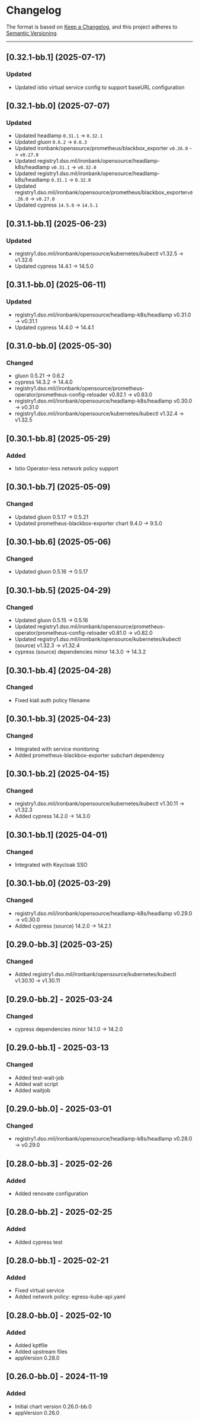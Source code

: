 # Changelog

The format is based on [Keep a Changelog](https://keepachangelog.com/en/1.0.0/), and this project adheres to [Semantic Versioning](https://semver.org/spec/v2.0.0.html).

---

## [0.32.1-bb.1] (2025-07-17)

### Updated

- Updated istio virtual service config to support baseURL configuration

## [0.32.1-bb.0] (2025-07-07)

### Updated

- Updated headlamp `0.31.1` -> `0.32.1`
- Updated gluon `0.6.2` -> `0.6.3`
- Updated ironbank/opensource/prometheus/blackbox_exporter `v0.26.0` -> `v0.27.0`
- Updated registry1.dso.mil/ironbank/opensource/headlamp-k8s/headlamp `v0.31.1` -> `v0.32.0`
- Updated registry1.dso.mil/ironbank/opensource/headlamp-k8s/headlamp `0.31.1` -> `0.32.0`
- Updated registry1.dso.mil/ironbank/opensource/prometheus/blackbox_exporter`v0.26.0` -> `v0.27.0`
- Updated cypress `14.5.0` -> `14.5.1`

## [0.31.1-bb.1] (2025-06-23)

### Updated

- registry1.dso.mil/ironbank/opensource/kubernetes/kubectl v1.32.5 -> v1.32.6
- Updated cypress 14.4.1 -> 14.5.0

## [0.31.1-bb.0] (2025-06-11)

### Updated

- registry1.dso.mil/ironbank/opensource/headlamp-k8s/headlamp v0.31.0 -> v0.31.1
- Updated cypress 14.4.0 -> 14.4.1

## [0.31.0-bb.0] (2025-05-30)

### Changed

- gluon 0.5.21 -> 0.6.2
- cypress 14.3.2 -> 14.4.0
- registry1.dso.mil//ironbank/opensource/prometheus-operator/prometheus-config-reloader v0.82.1 -> v0.83.0
- registry1.dso.mil/ironbank/opensource/headlamp-k8s/headlamp v0.30.0 -> v0.31.0
- registry1.dso.mil/ironbank/opensource/kubernetes/kubectl v1.32.4 -> v1.32.5

## [0.30.1-bb.8] (2025-05-29)

### Added

- Istio Operator-less network policy support

## [0.30.1-bb.7] (2025-05-09)

### Changed

- Updated gluon 0.5.17 -> 0.5.21
- Updated prometheus-blackbox-exporter chart 9.4.0 -> 9.5.0

## [0.30.1-bb.6] (2025-05-06)

### Changed

- Updated gluon 0.5.16 -> 0.5.17

## [0.30.1-bb.5] (2025-04-29)

### Changed

- Updated gluon 0.5.15 -> 0.5.16
- Updated registry1.dso.mil/ironbank/opensource/prometheus-operator/prometheus-config-reloader v0.81.0 -> v0.82.0
- Updated registry1.dso.mil/ironbank/opensource/kubernetes/kubectl (source) v1.32.3 -> v1.32.4
- cypress (source) dependencies minor 14.3.0 -> 14.3.2

## [0.30.1-bb.4] (2025-04-28)

### Changed

- Fixed kiali auth policy filename

## [0.30.1-bb.3] (2025-04-23)

### Changed

- Integrated with service monitoring
- Added prometheus-blackbox-exporter subchart dependency

## [0.30.1-bb.2] (2025-04-15)

### Changed

- registry1.dso.mil/ironbank/opensource/kubernetes/kubectl v1.30.11 -> v1.32.3
- Added cypress 14.2.0 -> 14.3.0

## [0.30.1-bb.1] (2025-04-01)

### Changed

- Integrated with Keycloak SSO

## [0.30.1-bb.0] (2025-03-29)

### Changed

- registry1.dso.mil/ironbank/opensource/headlamp-k8s/headlamp v0.29.0 -> v0.30.0
- Added cypress (source) 14.2.0 -> 14.2.1

## [0.29.0-bb.3] (2025-03-25)

### Changed

- Added registry1.dso.mil/ironbank/opensource/kubernetes/kubectl v1.30.10 -> v1.30.11

## [0.29.0-bb.2] - 2025-03-24

### Changed

- cypress dependencies minor 14.1.0 -> 14.2.0

## [0.29.0-bb.1] - 2025-03-13

### Changed

- Added test-wait-job
- Added wait script
- Added waitjob

## [0.29.0-bb.0] - 2025-03-01

### Changed

- registry1.dso.mil/ironbank/opensource/headlamp-k8s/headlamp v0.28.0 -> v0.29.0

## [0.28.0-bb.3] - 2025-02-26

### Added

- Added renovate configuration

## [0.28.0-bb.2] - 2025-02-25

### Added

- Added cypress test

## [0.28.0-bb.1] - 2025-02-21

### Added

- Fixed virtual service
- Added network policy: egress-kube-api.yaml

## [0.28.0-bb.0] - 2025-02-10

### Added

- Added kptfile
- Added upstream files
- appVersion 0.28.0

## [0.26.0-bb.0] - 2024-11-19

### Added

- Initial chart version 0.26.0-bb.0
- appVersion 0.26.0
